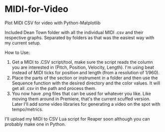 # MIDI-for-Video
Plot MIDI CSV for video with Python-Matplotlib

Included Dean Town folder with all the individual MIDI .csv and their respective graphs. Separated by folders as that was the easiest way with my current setup.

How to Use:
 1. Get a MIDI to .CSV script/tool, make sure the script reads the column you are interested in (Pitch, Position, Velocity, Length). I'm using beat instead of MIDI ticks for position and length (from a resolution of 1/960). 
 2. Place the parts of the section or instrument in a folder and then use the Sequence function with the desired directory and the color values. It will get all .csv in the path and process them.
 3. You now have .png files that can be used for whatever you like. Like moving them around in Premiere, that's the current scuffed version. Later I'll add some video libraries for generating a video on the spot with tempo/metrics.

I'll upload my MIDI to CSV Lua script for Reaper soon although you can probably make one in Python.
